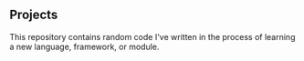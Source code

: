 ## Projects

This repository contains random code I've written in the process of learning a new language, framework, or module.

